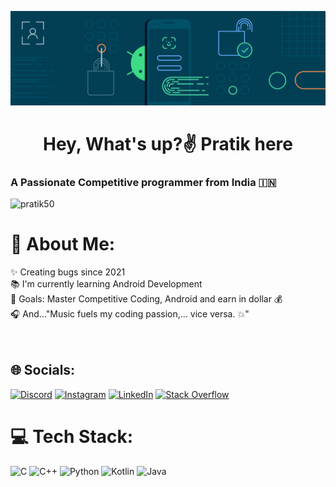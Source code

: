 ![logo](https://github.com/pratik50/pratik50/blob/main/Banner.png)
<h1 align="center">Hey, What's up?✌️ Pratik here</h1>
<h3 align="left">A Passionate Competitive programmer from India 🇮🇳 </h3>

<p align="left"> <img src="https://komarev.com/ghpvc/?username=pratik50&label=Profile%20views&color=0e75b6&style=flat" alt="pratik50" /> </p>

# 💫 About Me:
✨ Creating bugs since 2021<br>📚 I'm currently learning Android Development  <br>🎯 Goals:  Master Competitive Coding, Android and earn in dollar 💰<br>🎧 And..."Music fuels my coding passion,... vice versa. 💥"<br><br><br>


## 🌐 Socials:
[![Discord](https://img.shields.io/badge/Discord-%237289DA.svg?logo=discord&logoColor=white)](https://discord.gg/_Pratik#2823) [![Instagram](https://img.shields.io/badge/Instagram-%23E4405F.svg?logo=Instagram&logoColor=white)](https://instagram.com/j_pratik99) [![LinkedIn](https://img.shields.io/badge/LinkedIn-%230077B5.svg?logo=linkedin&logoColor=white)](https://www.linkedin.com/in/pratik-jadhav-44005a253/) [![Stack Overflow](https://img.shields.io/badge/-Stackoverflow-FE7A16?logo=stack-overflow&logoColor=white)](https://stackoverflow.com/users/20058872/j-pratik99) 

# 💻 Tech Stack:
![C](https://img.shields.io/badge/c-%2300599C.svg?style=flat&logo=c&logoColor=white) ![C++](https://img.shields.io/badge/c++-%2300599C.svg?style=flat&logo=c%2B%2B&logoColor=white) ![Python](https://img.shields.io/badge/python-3670A0?style=flat&logo=python&logoColor=ffdd54) ![Kotlin](https://img.shields.io/badge/kotlin-%230095D5.svg?style=flat&logo=kotlin&logoColor=white) ![Java](https://img.shields.io/badge/java-%23ED8B00.svg?style=flat&logo=java&logoColor=white)






